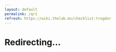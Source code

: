 ```yaml
---
layout: default
permalink: /qr1
refresh: https://wiki.thelab.ms/checklist:trogdor
---
```


# Redirecting...

